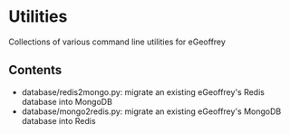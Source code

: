 # Utilities

Collections of various command line utilities for eGeoffrey

## Contents

* database/redis2mongo.py: migrate an existing eGeoffrey's Redis database into MongoDB
* database/mongo2redis.py: migrate an existing eGeoffrey's MongoDB database into Redis
